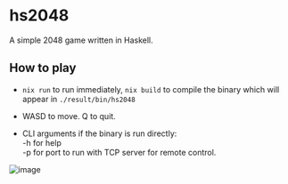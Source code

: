 # hs2048

A simple 2048 game written in Haskell.

## How to play
* `nix run` to run immediately, `nix build` to compile the binary which will appear in `./result/bin/hs2048`

* WASD to move. Q to quit.  
* CLI arguments if the binary is run directly:  
-h for help  
-p for port to run with TCP server for remote control.  

![image](https://github.com/joshniemela/hs2048/assets/88747315/01a6fa4b-7e11-430f-a8d3-d9225065c047)

